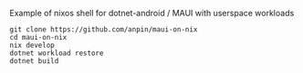 Example of nixos shell for dotnet-android / MAUI with userspace workloads 
```
git clone https://github.com/anpin/maui-on-nix
cd maui-on-nix
nix develop 
dotnet workload restore 
dotnet build
```
